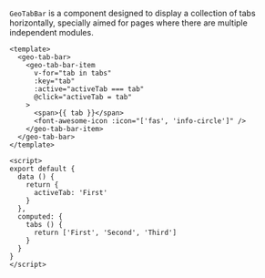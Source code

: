 `GeoTabBar` is a component designed to display a collection of tabs horizontally,
specially aimed for pages where there are multiple independent modules.

```vue
<template>
  <geo-tab-bar>
    <geo-tab-bar-item
      v-for="tab in tabs"
      :key="tab"
      :active="activeTab === tab"
      @click="activeTab = tab"
    >
      <span>{{ tab }}</span>
      <font-awesome-icon :icon="['fas', 'info-circle']" />
    </geo-tab-bar-item>
  </geo-tab-bar>
</template>

<script>
export default {
  data () {
    return {
      activeTab: 'First'
    }
  },
  computed: {
    tabs () {
      return ['First', 'Second', 'Third']
    }
  }
}
</script>
```